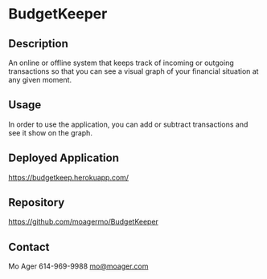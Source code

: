 # BudgetKeeper

## Description 

An online or offline system that keeps track of incoming or outgoing transactions so that you can see a visual graph of your financial situation at any given moment. 


## Usage 

In order to use the application, you can add or subtract transactions and see it show on the graph.

## Deployed Application

https://budgetkeep.herokuapp.com/

## Repository

https://github.com/moagermo/BudgetKeeper

## Contact

Mo Ager
614-969-9988
mo@moager.com
